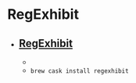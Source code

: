 # RegExhibit
- [RegExhibit](https://roger-jolly.nl/software/#regexhibit)
  - 
  - 
  - `brew cask install regexhibit`
